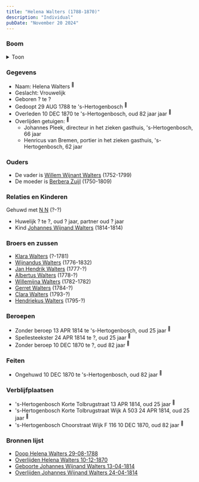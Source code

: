 ```yaml
---
title: "Helena Walters (1788-1870)"
description: "Individual"
pubDate: "November 20 2024"
---
```


### Boom
<details><summary>Toon</summary>

![test](https://www.plantuml.com/plantuml/svg/ZPHDR-8m48Rl_XMZzj0JaXEJyY44XHQsM-rMrMehf5wGaqo9YsCZswX25VzzNU804gisjsWyC-ypxunoOnqtRbDAObT2hRdX9QGyMosDtgZyLajjm1ckh7z2vKWXSeHCc4nYzOtbscsXn395OwkGTMXGk-qQoKdNJ79huOC0m4IR7CtVGcGhXTOE1YKNQZW4HdQ4NC7JNigIgk9YBgJ44kRYJN7bOCwbxsylW5luIMaKKu3BAPibiudl_l4gKEOx6FHJdcuNgNPEOdy8FHW__u2eayGmEacogusK2wxoHMQqjQdsF3xx6kwcjpwxr_FPknfaWiOFoU5b8zxaKJ_o-hF9b4tP5_fH0W_Flpu1Q1E017wF_q3KfJsuigrxD4ulKQNQPiMHPz1_npmNQhadhkRh97km6QMqpU1IYcNXjYYbVlTmEn8CQxL21WaJ70EXqWVsJupKQlSeKV5p-naSzlUz3N6zXswtYGqHhHRHxT3_-L2ZFSBZWIT9cfp3g8dww7JvfsQF3XxxSphpE1Gyw88htoWSRdxcND9kGXen63zzdaBKFhVWsn7YzXVLuHnOlVqa9i71Oo0CsGh4XDoWoltluXy0)
</details>

### Gegevens
- Naam: Helena Walters <sup><a href="../s00166/" style="text-decoration:none" title="Doop Helena Walters 29-08-1788">:link:</a></sup>
- Geslacht: Vrouwelijk
- Geboren ? te ? 
- Gedoopt 29 AUG 1788 te 's-Hertogenbosch <sup><a href="../s00166/" style="text-decoration:none" title="Doop Helena Walters 29-08-1788">:link:</a></sup>
- Overleden 10 DEC 1870 te 's-Hertogenbosch, oud 82 jaar jaar <sup><a href="../s00177/" style="text-decoration:none" title="Overlijden Helena Walters 10-12-1870">:link:</a></sup>
- Overlijden getuigen: <sup><a href="../s00177/" style="text-decoration:none" title="Overlijden Helena Walters 10-12-1870">:link:</a></sup>
  - Johannes Pleek, directeur in het zieken gasthuis, \'s-Hertogenbosch, 66 jaar
  - Henricus van Bremen, portier in het zieken gasthuis, \'s-Hertogenbosch, 62 jaar

### Ouders
- De vader is [Willem Wijnant Walters](../i00120/) (1752-1799)
- De moeder is [Berbera Zuijl](../i00121/) (1750-1809)

### Relaties en Kinderen

Gehuwd met [N N](../i00155/) (?-?) 
- Huwelijk ? te ?, oud ? jaar, partner oud ? jaar 
- Kind [Johannes Wijnand Walters](../i00154/) (1814-1814)

### Broers en zussen
- [Klara Walters](../i00157/) (?-1781)
- [Wijnandus Walters](../i00101/) (1776-1832)
- [Jan Hendrik Walters](../i00160/) (1777-?)
- [Albertus Walters](../i00134/) (1778-?)
- [Willemijna Walters](../i00153/) (1782-1782)
- [Gerret Walters](../i00122/) (1784-?)
- [Clara Walters](../i00135/) (1793-?)
- [Hendriekus Walters](../i00124/) (1795-?)

### Beroepen
- Zonder beroep 13 APR 1814 te 's-Hertogenbosch, oud 25 jaar <sup><a href="../s00246/" style="text-decoration:none" title="Geboorte Johannes Wijnand Walters 13-04-1814">:link:</a></sup>
- Spellesteekster 24 APR 1814 te ?, oud 25 jaar <sup><a href="../s00247/" style="text-decoration:none" title="Overlijden Johannes Wijnand Walters 24-04-1814">:link:</a></sup>
- Zonder beroep 10 DEC 1870 te ?, oud 82 jaar <sup><a href="../s00177/" style="text-decoration:none" title="Overlijden Helena Walters 10-12-1870">:link:</a></sup>

### Feiten
- Ongehuwd 10 DEC 1870 te 's-Hertogenbosch, oud 82 jaar <sup><a href="../s00177/" style="text-decoration:none" title="Overlijden Helena Walters 10-12-1870">:link:</a></sup>

### Verblijfplaatsen
- 's-Hertogenbosch Korte Tolbrugstraat 13 APR 1814, oud 25 jaar  <sup><a href="../s00246/" style="text-decoration:none" title="Geboorte Johannes Wijnand Walters 13-04-1814">:link:</a></sup>
- 's-Hertogenbosch Korte Tolbrugstraat Wijk A 503 24 APR 1814, oud 25 jaar  <sup><a href="../s00247/" style="text-decoration:none" title="Overlijden Johannes Wijnand Walters 24-04-1814">:link:</a></sup>
- 's-Hertogenbosch Choorstraat Wijk F 116 10 DEC 1870, oud 82 jaar  <sup><a href="../s00177/" style="text-decoration:none" title="Overlijden Helena Walters 10-12-1870">:link:</a></sup>

### Bronnen lijst
- [Doop Helena Walters 29-08-1788](../s00166/)
- [Overlijden Helena Walters 10-12-1870](../s00177/)
- [Geboorte Johannes Wijnand Walters 13-04-1814](../s00246/)
- [Overlijden Johannes Wijnand Walters 24-04-1814](../s00247/)